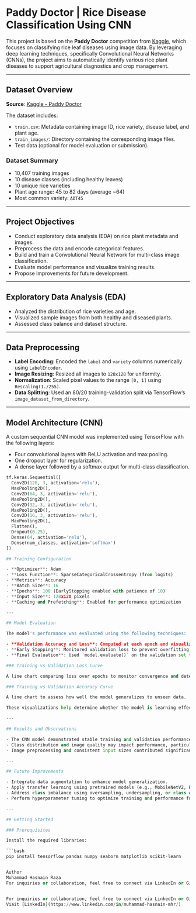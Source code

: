 # Paddy Doctor | Rice Disease Classification Using CNN

This project is based on the **Paddy Doctor** competition from [Kaggle](https://www.kaggle.com/competitions/paddy-disease-classification), which focuses on classifying rice leaf diseases using image data. By leveraging deep learning techniques, specifically Convolutional Neural Networks (CNNs), the project aims to automatically identify various rice plant diseases to support agricultural diagnostics and crop management.

---

## Dataset Overview

**Source**: [Kaggle - Paddy Doctor](https://www.kaggle.com/competitions/paddy-disease-classification)

The dataset includes:
- `train.csv`: Metadata containing image ID, rice variety, disease label, and plant age.
- `train_images/`: Directory containing the corresponding image files.
- Test data (optional for model evaluation or submission).

### Dataset Summary
- 10,407 training images
- 10 disease classes (including healthy leaves)
- 10 unique rice varieties
- Plant age range: 45 to 82 days (average ~64)
- Most common variety: `ADT45`

---

## Project Objectives

- Conduct exploratory data analysis (EDA) on rice plant metadata and images.
- Preprocess the data and encode categorical features.
- Build and train a Convolutional Neural Network for multi-class image classification.
- Evaluate model performance and visualize training results.
- Propose improvements for future development.

---

## Exploratory Data Analysis (EDA)

- Analyzed the distribution of rice varieties and age.
- Visualized sample images from both healthy and diseased plants.
- Assessed class balance and dataset structure.

---

## Data Preprocessing

- **Label Encoding**: Encoded the `label` and `variety` columns numerically using `LabelEncoder`.
- **Image Resizing**: Resized all images to `128x128` for uniformity.
- **Normalization**: Scaled pixel values to the range `[0, 1]` using `Rescaling(1./255)`.
- **Data Splitting**: Used an 80/20 training-validation split via TensorFlow’s `image_dataset_from_directory`.

---

## Model Architecture (CNN)

A custom sequential CNN model was implemented using TensorFlow with the following layers:

- Four convolutional layers with ReLU activation and max pooling.
- One dropout layer for regularization.
- A dense layer followed by a softmax output for multi-class classification.

```python
tf.keras.Sequential([
  Conv2D(128, 3, activation='relu'),
  MaxPooling2D(),
  Conv2D(64, 3, activation='relu'),
  MaxPooling2D(),
  Conv2D(32, 3, activation='relu'),
  MaxPooling2D(),
  Conv2D(16, 3, activation='relu'),
  MaxPooling2D(),
  Flatten(),
  Dropout(0.25),
  Dense(64, activation='relu'),
  Dense(num_classes, activation='softmax')
])

## Training Configuration

- **Optimizer**: Adam  
- **Loss Function**: SparseCategoricalCrossentropy (from logits)  
- **Metrics**: Accuracy  
- **Batch Size**: 16  
- **Epochs**: 100 (EarlyStopping enabled with patience of 10)  
- **Input Size**: 128x128 pixels  
- **Caching and Prefetching**: Enabled for performance optimization  

---

## Model Evaluation

The model's performance was evaluated using the following techniques:

- **Validation Accuracy and Loss**: Computed at each epoch and visualized.  
- **Early Stopping**: Monitored validation loss to prevent overfitting.  
- **Final Evaluation**: Used `model.evaluate()` on the validation set to compute overall accuracy and loss.

### Training vs Validation Loss Curve

A line chart comparing loss over epochs to monitor convergence and detect overfitting.

### Training vs Validation Accuracy Curve

A line chart to assess how well the model generalizes to unseen data.

These visualizations help determine whether the model is learning effectively and highlight opportunities for further tuning.

---

## Results and Observations

- The CNN model demonstrated stable training and validation performance due to regularization and early stopping.  
- Class distribution and image quality may impact performance, particularly for underrepresented classes.  
- Image preprocessing and consistent input sizes contributed significantly to model convergence and accuracy.

---

## Future Improvements

- Integrate data augmentation to enhance model generalization.  
- Apply transfer learning using pretrained models (e.g., MobileNetV2, EfficientNet).  
- Address class imbalance using oversampling, undersampling, or class weighting.  
- Perform hyperparameter tuning to optimize training and performance further.

---

## Getting Started

### Prerequisites

Install the required libraries:

```bash
pip install tensorflow pandas numpy seaborn matplotlib scikit-learn


Author
Muhammad Hasnain Raza
For inquiries or collaboration, feel free to connect via LinkedIn or GitHub.


For inquiries or collaboration, feel free to connect via LinkedIn or GitHub.
Viait [LinkedIn](https://www.linkedin.com/in/muhammad-hasnain-mhr/) 
